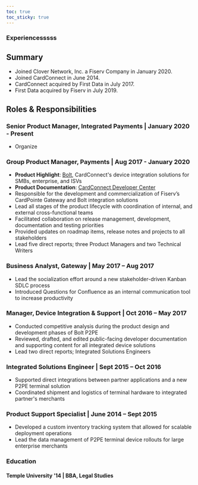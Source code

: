 ```yaml
---
toc: true
toc_sticky: true
---
```


### Experiencesssss

## Summary
- Joined Clover Network, Inc. a Fiserv Company in January 2020.
- Joined CardConnect in June 2014.
- CardConnect acquired by First Data in July 2017.
- First Data acquired by Fiserv in July 2019.
 

## Roles & Responsibilities
### Senior Product Manager, Integrated Payments | January 2020 - Present
- Organize 

### Group Product Manager, Payments | Aug 2017 - January 2020 

- **Product Highlight**: [Bolt](https://cardconnect.com/bolt), CardConnect's device integration solutions for SMBs, enterprise, and ISVs
- **Product Documentation**: [CardConnect Developer Center](https://cardconnect.com/developers)
- Responsible for the development and commercialization of Fiserv’s CardPointe Gateway and Bolt integration solutions
-  Lead all stages of the product lifecycle with coordination of internal, and external cross-functional teams
- Facilitated collaboration on release management, development, documentation and testing priorities
- Provided updates on roadmap items, release notes and projects to all stakeholders
- Lead five direct reports; three Product Managers and two Technical Writers

### Business Analyst, Gateway | May 2017 – Aug 2017 
- Lead the socialization effort around a new stakeholder-driven Kanban SDLC process
- Introduced Questions for Confluence as an internal communication tool to increase productivity

### Manager, Device Integration & Support | Oct 2016 – May 2017
- Conducted competitive analysis during the product design and development phases of Bolt P2PE
- Reviewed, drafted, and  edited public-facing developer documentation and supporting content for all integrated device solutions
- Lead two direct reports; Integrated Solutions Engineers

### Integrated Solutions Engineer | Sept 2015 – Oct 2016
- Supported direct integrations between partner applications and a new P2PE terminal solution
- Coordinated shipment and logistics of terminal hardware to integrated partner's merchants

### Product Support Specialist | June 2014 – Sept 2015
- Developed a custom inventory tracking system that allowed for scalable deployment operations
- Lead the data management of P2PE terminal device rollouts for large enterprise merchants

### Education
#### Temple University '14 | BBA, Legal Studies